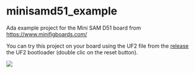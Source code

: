 # minisamd51_example
Ada example project for the Mini SAM D51 board from https://www.minifigboards.com/

You can try this project on your board using the UF2 file from the
[release](https://github.com/Fabien-Chouteau/minisamd51_example/releases) the
UF2 bootloader (double clic on the reset button).

![](https://www.minifigboards.com/wp-content/uploads/2019/06/2019-02-01T17_42_22.400Z-DoeJuzzVAAAZuyZ.jpg)
